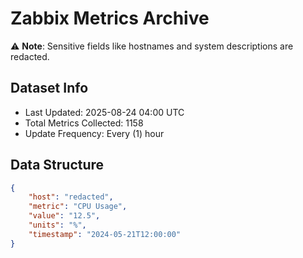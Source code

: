 # Zabbix Metrics Archive

⚠️ **Note**: Sensitive fields like hostnames and system descriptions are redacted.

## Dataset Info
- Last Updated: 2025-08-24 04:00 UTC
- Total Metrics Collected: 1158
- Update Frequency: Every (1) hour

## Data Structure
```json
{
    "host": "redacted",
    "metric": "CPU Usage",
    "value": "12.5",
    "units": "%",
    "timestamp": "2024-05-21T12:00:00"
}
```

